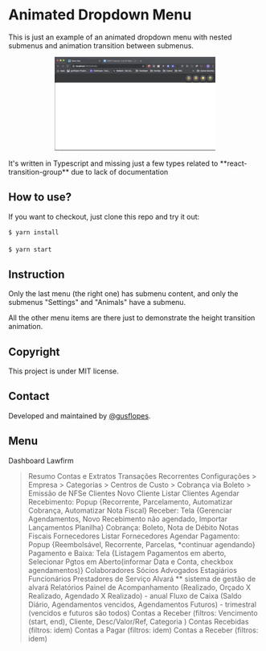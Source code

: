 # Animated Dropdown Menu

This is just an example of an animated dropdown menu with nested submenus and animation transition between submenus.
<p align="center">
<img src="./drop-down.gif" />
</p>
It's written in Typescript and missing just a few types related to **react-transition-group** due to lack of documentation

## How to use?
If you want to checkout, just clone this repo and try it out:

```bash
$ yarn install

$ yarn start
```

## Instruction
Only the last menu (the right one) has submenu content, and only the submenus "Settings" and "Animals" have a submenu.

All the other menu items are there just to demonstrate the height transition animation.

## Copyright
This project is under MIT license.

## Contact
Developed and maintained by [@gusflopes](https://github.com/gusflopes).



## Menu

Dashboard
Lawfirm
  > Resumo
  > Contas e Extratos
  > Transações Recorrentes
  > Configurações
    > Empresa
    > Categorias
    > Centros de Custo
    > Cobrança via Boleto
    > Emissão de NFSe
Clientes
  > Novo Cliente
  > Listar Clientes
  > Agendar Recebimento: Popup {Recorrente, Parcelamento, Automatizar Cobrança, Automatizar Nota Fiscal}
  > Receber: Tela {Gerenciar Agendamentos, Novo Recebimento não agendado, Importar Lançamentos Planilha}
  > Cobrança: Boleto, Nota de Débito
  > Notas Fiscais
Fornecedores
  > Listar Fornecedores
  > Agendar Pagamento: Popup {Reembolsável, Recorrente, Parcelas, *continuar agendando}
  > Pagamento e Baixa: Tela {Listagem Pagamentos em aberto, Selecionar Pgtos em Aberto(informar Data e Conta, checkbox agendamentos)}
Colaboradores
  > Sócios
  > Advogados
  > Estagiários
  > Funcionários
  > Prestadores de Serviço
Alvará
  ** sistema de gestão de alvará
Relatórios
  > Painel de Acompanhamento (Realizado, Orçado X Realizado, Agendado X Realizado) - anual
  > Fluxo de Caixa (Saldo Diário, Agendamentos vencidos, Agendamentos Futuros) - trimestral (vencidos e futuros são todos)
  > Contas a Receber (filtros: Vencimento (start, end), Cliente, Desc/Valor/Ref, Categoria )
  > Contas Recebidas (filtros: idem)
  > Contas a Pagar (filtros: idem)
  > Contas a Receber (filtros: idem)